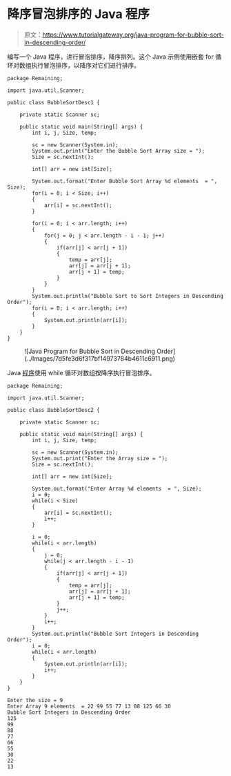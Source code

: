 # 降序冒泡排序的 Java 程序

> 原文：<https://www.tutorialgateway.org/java-program-for-bubble-sort-in-descending-order/>

编写一个 Java 程序，进行冒泡排序，降序排列。这个 Java 示例使用嵌套 for 循环对数组执行冒泡排序，以降序对它们进行排序。

```
package Remaining;

import java.util.Scanner;

public class BubbleSortDesc1 {

	private static Scanner sc;

	public static void main(String[] args) {
		int i, j, Size, temp;

		sc = new Scanner(System.in);		
		System.out.print("Enter the Bubble Sort Array size = ");
		Size = sc.nextInt();

		int[] arr = new int[Size];

		System.out.format("Enter Bubble Sort Array %d elements  = ", Size);
		for(i = 0; i < Size; i++) 
		{
			arr[i] = sc.nextInt();
		}

		for(i = 0; i < arr.length; i++)
		{
			for(j = 0; j < arr.length - i - 1; j++)
			{
				if(arr[j] < arr[j + 1])
				{
					temp = arr[j];
					arr[j] = arr[j + 1];
					arr[j + 1] = temp;
				}
			}
		}
		System.out.println("Bubble Sort to Sort Integers in Descending Order");
		for(i = 0; i < arr.length; i++)
		{
			System.out.println(arr[i]);
		}
	}
}
```

<figure class="wp-block-image size-large">![Java Program for Bubble Sort in Descending Order](../Images/7d5fe3d6f317bf14973784b4611c6911.png)</figure>

Java [程序](https://www.tutorialgateway.org/learn-java-programs/)使用 while 循环对数组按降序执行冒泡排序。

```
package Remaining;

import java.util.Scanner;

public class BubbleSortDesc2 {

	private static Scanner sc;

	public static void main(String[] args) {
		int i, j, Size, temp;

		sc = new Scanner(System.in);		
		System.out.print("Enter the Array size = ");
		Size = sc.nextInt();

		int[] arr = new int[Size];

		System.out.format("Enter Array %d elements  = ", Size);
		i = 0; 
		while(i < Size) 
		{
			arr[i] = sc.nextInt();
			i++;
		}

		i = 0; 
		while(i < arr.length)
		{
			j = 0;
			while(j < arr.length - i - 1)
			{
				if(arr[j] < arr[j + 1])
				{
					temp = arr[j];
					arr[j] = arr[j + 1];
					arr[j + 1] = temp;
				}
				j++;
			}
			i++;
		}
		System.out.println("Bubble Sort Integers in Descending Order");
		i = 0; 
		while(i < arr.length)
		{
			System.out.println(arr[i]);
			i++;
		}
	}
}
```

```
Enter the size = 9
Enter Array 9 elements  = 22 99 55 77 13 88 125 66 30
Bubble Sort Integers in Descending Order
125
99
88
77
66
55
30
22
13
```